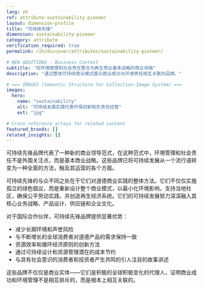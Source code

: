 ```yaml
---
lang: zh
ref: attribute-sustainability-pioneer
layout: dimension-profile
title: "可持续先锋"
dimension: sustainability-pioneer
category: attribute
verification_required: true
permalink: /zh/discover/attributes/sustainability-pioneer/

# NEW ADDITIONS - Business Context
subtitle: "将环境管理和社会责任整合为再生商业基本战略的商业领袖"
description: "通过整体可持续商业模式展示商业成功与环境责任相互关联的品牌。"

# === IMAGES (Semantic Structure for Collection-Image System) ===
images:
  hero:
    name: "sustainability"
    alt: "可持续发展实践代表环保创新和负责任经营"
    ext: "jpg"

# Cross-reference arrays for related content
featured_brands: []
related_insights: []
---
```


可持续先锋品牌代表了一种新的商业领导范式，在这种范式中，环境管理和社会责任不是外围关注点，而是基本商业战略。这些品牌已将可持续发展从一个流行语转变为一种全面的方法，触及其运营的各个方面。

可持续先锋的与众不同之处在于它们对道德商业实践的整体方法。它们不仅仅实施孤立的绿色倡议，而是重新设计整个商业模式，以最小化环境影响，支持当地社区，确保公平劳动实践，并创造再生经济系统。它们的可持续发展努力深深融入其核心业务战略、产品设计、供应链和企业文化。

对于国际合作伙伴，可持续先锋品牌提供显著优势：
- 减少长期环境和声誉风险
- 与不断增长的全球消费者对道德产品的需求保持一致
- 资源效率和循环经济原则的创新方法
- 通过可持续设计和资源管理潜在的成本节约
- 与具有社会意识的消费者和投资者产生共鸣的引人注目的故事讲述

这些品牌不仅仅是商业实体——它们是积极的全球积极变化的代理人，证明商业成功和环境管理不是相互排斥的，而是根本上相互关联的。
